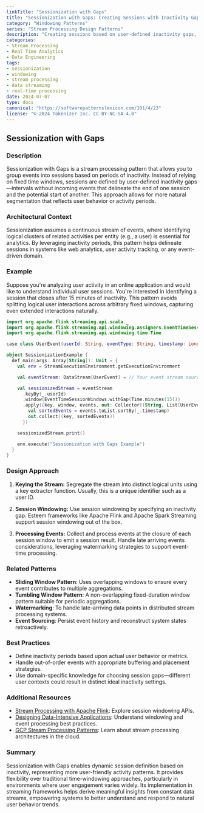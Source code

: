 ```yaml
---
linkTitle: "Sessionization with Gaps"
title: "Sessionization with Gaps: Creating Sessions with Inactivity Gaps"
category: "Windowing Patterns"
series: "Stream Processing Design Patterns"
description: "Creating sessions based on user-defined inactivity gaps, allowing flexible session definitions."
categories:
- Stream Processing
- Real Time Analytics
- Data Engineering
tags:
- sessionization
- windowing
- stream processing
- data streaming
- real-time processing
date: 2024-07-07
type: docs
canonical: "https://softwarepatternslexicon.com/101/4/23"
license: "© 2024 Tokenizer Inc. CC BY-NC-SA 4.0"
---
```


## Sessionization with Gaps

### Description

Sessionization with Gaps is a stream processing pattern that allows you to group events into sessions based on periods of inactivity. Instead of relying on fixed time windows, sessions are defined by user-defined inactivity gaps—intervals without incoming events that delineate the end of one session and the potential start of another. This approach allows for more natural segmentation that reflects user behavior or activity periods.

### Architectural Context

Sessionization assumes a continuous stream of events, where identifying logical clusters of related activities per entity (e.g., a user) is essential for analytics. By leveraging inactivity periods, this pattern helps delineate sessions in systems like web analytics, user activity tracking, or any event-driven domain.

### Example

Suppose you're analyzing user activity in an online application and would like to understand individual user sessions. You're interested in identifying a session that closes after 15 minutes of inactivity. This pattern avoids splitting logical user interactions across arbitrary fixed windows, capturing even extended interactions naturally.

```kotlin
import org.apache.flink.streaming.api.scala._
import org.apache.flink.streaming.api.windowing.assigners.EventTimeSessionWindows
import org.apache.flink.streaming.api.windowing.time.Time

case class UserEvent(userId: String, eventType: String, timestamp: Long)

object SessionizationExample {
  def main(args: Array[String]): Unit = {
    val env = StreamExecutionEnvironment.getExecutionEnvironment

    val eventStream: DataStream[UserEvent] = // Your event stream source

    val sessionizedStream = eventStream
      .keyBy(_.userId)
      .window(EventTimeSessionWindows.withGap(Time.minutes(15)))
      .apply((key, window, events, out: Collector[(String, List[UserEvent])]) => {
        val sortedEvents = events.toList.sortBy(_.timestamp)
        out.collect((key, sortedEvents))
      })

    sessionizedStream.print()

    env.execute("Sessionization with Gaps Example")
  }
}
```

### Design Approach

1. **Keying the Stream:** Segregate the stream into distinct logical units using a key extractor function. Usually, this is a unique identifier such as a user ID.

2. **Session Windowing:** Use session windowing by specifying an inactivity gap. Esteem frameworks like Apache Flink and Apache Spark Streaming support session windowing out of the box.

3. **Processing Events:** Collect and process events at the closure of each session window to emit a session result. Handle late arriving events considerations, leveraging watermarking strategies to support event-time processing.

### Related Patterns

- **Sliding Window Pattern**: Uses overlapping windows to ensure every event contributes to multiple aggregations.
- **Tumbling Window Pattern**: A non-overlapping fixed-duration window pattern suitable for periodic aggregations.
- **Watermarking**: To handle late-arriving data points in distributed stream processing systems.
- **Event Sourcing**: Persist event history and reconstruct system states retroactively.

### Best Practices

- Define inactivity periods based upon actual user behavior or metrics.
- Handle out-of-order events with appropriate buffering and placement strategies.
- Use domain-specific knowledge for choosing session gaps—different user contexts could result in distinct ideal inactivity settings.
  
### Additional Resources

- [Stream Processing with Apache Flink](https://flink.apache.org/): Explore session windowing APIs.
- [Designing Data-Intensive Applications](https://dataintensive.net/): Understand windowing and event processing best practices.
- [GCP Stream Processing Patterns](https://cloud.google.com/architecture): Learn about stream processing architectures in the cloud.

### Summary

Sessionization with Gaps enables dynamic session definition based on inactivity, representing more user-friendly activity patterns. It provides flexibility over traditional time-windowing approaches, particularly in environments where user engagement varies widely. Its implementation in streaming frameworks helps derive meaningful insights from constant data streams, empowering systems to better understand and respond to natural user behavior trends.
